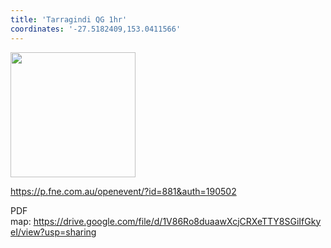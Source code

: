 ```yaml
---
title: 'Tarragindi QG 1hr'
coordinates: '-27.5182409,153.0411566'
---
```

<img src="https://doc-08-08-mymaps.googleusercontent.com/untrusted/hostedimage/o2fbn585vcrt3ao71o6a0j9c34/pdku8rf0i4u4gbc94iouaakoc4/1688363100000/3_qa3g-a-HBcK3YBy6L69UtbaCxl2qxF/*/6ACtvi-EdA7LXqY9FroJfhYNMqpwSbFCIpWOm3an_nv6wTdS9pZJerbKQYxLoYKZSkn8aR9owQjw5kr6HVxd1X8sDYxzQUr7iZARUke_3_-t-WL5MuCmhdnU_tCVD19BBskqISYtZctW7Ux2fDn9Q5bxyiCLCySbOW5qDLNklNNuRqQsnCj-VezYK5Czbf31KMQSvRQ?session=0&fife" height="200" width="auto" />

https://p.fne.com.au/openevent/?id=881&auth=190502

PDF map: https://drive.google.com/file/d/1V86Ro8duaawXcjCRXeTTY8SGiIfGkyeI/view?usp=sharing
